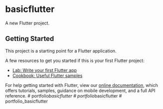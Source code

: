 # basicflutter

A new Flutter project.

## Getting Started

This project is a starting point for a Flutter application.

A few resources to get you started if this is your first Flutter project:

- [Lab: Write your first Flutter app](https://flutter.dev/docs/get-started/codelab)
- [Cookbook: Useful Flutter samples](https://flutter.dev/docs/cookbook)

For help getting started with Flutter, view our
[online documentation](https://flutter.dev/docs), which offers tutorials,
samples, guidance on mobile development, and a full API reference.
#   p o r t f o l i o _ b a s i c f l u t t e r 
 
 #   p o r t f o l i o _ b a s i c f l u t t e r 
 
 #   p o r t f o l i o _ b a s i c f l u t t e r 
 
 